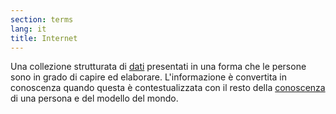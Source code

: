 ```yaml
---
section: terms
lang: it
title: Internet
---
```


Una collezione strutturata di [dati](/glossary/it/terms/data/) presentati in una forma che le persone sono in grado di capire ed elaborare. L'informazione è convertita in conoscenza quando questa è contestualizzata con il resto della [conoscenza](/glossary/it/terms/knowledge/) di una persona e del modello del mondo. 
